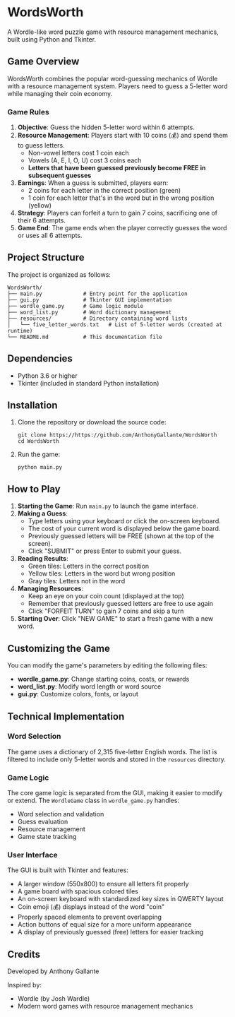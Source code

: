 # WordsWorth

A Wordle-like word puzzle game with resource management mechanics, built using Python and Tkinter.

## Game Overview

WordsWorth combines the popular word-guessing mechanics of Wordle with a resource management system. Players need to guess a 5-letter word while managing their coin economy.

### Game Rules

1. **Objective**: Guess the hidden 5-letter word within 6 attempts.
2. **Resource Management**: Players start with 10 coins (💰) and spend them to guess letters.
   - Non-vowel letters cost 1 coin each
   - Vowels (A, E, I, O, U) cost 3 coins each
   - **Letters that have been guessed previously become FREE in subsequent guesses**
3. **Earnings**: When a guess is submitted, players earn:
   - 2 coins for each letter in the correct position (green)
   - 1 coin for each letter that's in the word but in the wrong position (yellow)
4. **Strategy**: Players can forfeit a turn to gain 7 coins, sacrificing one of their 6 attempts.
5. **Game End**: The game ends when the player correctly guesses the word or uses all 6 attempts.

## Project Structure

The project is organized as follows:

```
WordsWorth/
├── main.py             # Entry point for the application
├── gui.py              # Tkinter GUI implementation
├── wordle_game.py      # Game logic module
├── word_list.py        # Word dictionary management
├── resources/          # Directory containing word lists
│   └── five_letter_words.txt   # List of 5-letter words (created at runtime)
└── README.md           # This documentation file
```

## Dependencies

- Python 3.6 or higher
- Tkinter (included in standard Python installation)

## Installation

1. Clone the repository or download the source code:
   ```
   git clone https://https://github.com/AnthonyGallante/WordsWorth
   cd WordsWorth
   ```

2. Run the game:
   ```
   python main.py
   ```

## How to Play

1. **Starting the Game**: Run `main.py` to launch the game interface.
2. **Making a Guess**: 
   - Type letters using your keyboard or click the on-screen keyboard.
   - The cost of your current word is displayed below the game board.
   - Previously guessed letters will be FREE (shown at the top of the screen).
   - Click "SUBMIT" or press Enter to submit your guess.
3. **Reading Results**:
   - Green tiles: Letters in the correct position
   - Yellow tiles: Letters in the word but wrong position
   - Gray tiles: Letters not in the word
4. **Managing Resources**:
   - Keep an eye on your coin count (displayed at the top)
   - Remember that previously guessed letters are free to use again
   - Click "FORFEIT TURN" to gain 7 coins and skip a turn
5. **Starting Over**: Click "NEW GAME" to start a fresh game with a new word.

## Customizing the Game

You can modify the game's parameters by editing the following files:

- **wordle_game.py**: Change starting coins, costs, or rewards
- **word_list.py**: Modify word length or word source
- **gui.py**: Customize colors, fonts, or layout

## Technical Implementation

### Word Selection
The game uses a dictionary of 2,315 five-letter English words. The list is filtered to include only 5-letter words and stored in the `resources` directory.

### Game Logic
The core game logic is separated from the GUI, making it easier to modify or extend. The `WordleGame` class in `wordle_game.py` handles:
- Word selection and validation
- Guess evaluation
- Resource management
- Game state tracking

### User Interface
The GUI is built with Tkinter and features:
- A larger window (550x800) to ensure all letters fit properly
- A game board with spacious colored tiles
- An on-screen keyboard with standardized key sizes in QWERTY layout
- Coin emoji (💰) displays instead of the word "coin" 
- Properly spaced elements to prevent overlapping
- Action buttons of equal size for a more uniform appearance
- A display of previously guessed (free) letters for easier tracking

## Credits

Developed by Anthony Gallante

Inspired by:
- Wordle (by Josh Wardle)
- Modern word games with resource management mechanics 
